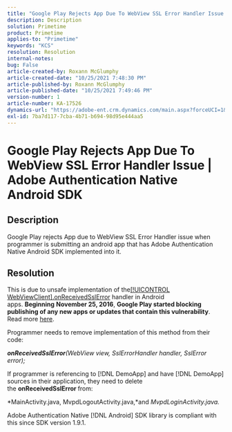 ```yaml
---
title: "Google Play Rejects App Due To WebView SSL Error Handler Issue | Adobe Authentication Native Android SDK"
description: Description
solution: Primetime
product: Primetime
applies-to: "Primetime"
keywords: "KCS"
resolution: Resolution
internal-notes: 
bug: False
article-created-by: Roxann McGlumphy
article-created-date: "10/25/2021 7:48:30 PM"
article-published-by: Roxann McGlumphy
article-published-date: "10/25/2021 7:49:46 PM"
version-number: 1
article-number: KA-17526
dynamics-url: "https://adobe-ent.crm.dynamics.com/main.aspx?forceUCI=1&pagetype=entityrecord&etn=knowledgearticle&id=cd131085-cc35-ec11-b6e6-000d3a3485ea"
exl-id: 7ba7d117-7cba-4b71-b694-98d95e444aa5
---
```

# Google Play Rejects App Due To WebView SSL Error Handler Issue | Adobe Authentication Native Android SDK

## Description

Google Play rejects App due to WebView SSL Error Handler issue when programmer is submitting an android app that has Adobe Authentication Native Android SDK implemented into it.

## Resolution


This is due to unsafe implementation of the[[!UICONTROL WebViewClient].onReceivedSslError](https://developer.android.com/reference/android/webkit/WebViewClient.html#onReceivedSslError%28android.webkit.WebView,%20android.webkit.SslErrorHandler,%20android.net.http.SslError%29) handler in Android apps. <b>Beginning</b> <b>November 25, 2016</b>, <b>Google Play started blocking publishing of any new apps or updates that contain this vulnerability</b>. Read more [here](https://support.google.com/faqs/answer/7071387?hl=en).

Programmer needs to remove implementation of this method from their code:

<b>*onReceivedSslError</b>(WebView view, SslErrorHandler handler, SslError error);<ex id="2"/>*

If programmer is referencing to [!DNL DemoApp] and have [!DNL DemoApp] sources in their application, they need to delete the <b>onReceivedSslError </b>from:

*MainActivity.java, MvpdLogoutActivity.java,*and *MvpdLoginActivity.java.*

Adobe Authentication Native [!DNL Android] SDK library is compliant with this since SDK version 1.9.1.
